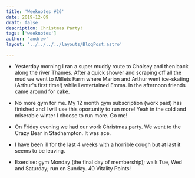```yaml
---
title: 'Weeknotes #26'
date: 2019-12-09
draft: false
description: Christmas Party!
tags: ['weeknotes']
author: 'andrew'
layout: '../../../../layouts/BlogPost.astro'

---
```

- Yesterday morning I ran a super muddy route to Cholsey and then back along the river Thames. After a quick shower and scraping off all the mud we went to Millets Farm where Marion and Arthur went ice-skating (Arthur's first time!) while I entertained Emma. In the afternoon friends came around for cake.

- No more gym for me. My 12 month gym subscription (work paid) has finished and I will use this oportunity to run more! Yeah in the cold and miserable winter I choose to run more. Go me!

- On Friday evening we had our work Christmas party. We went to the Crazy Bear in Stadhampton. It was ace.

- I have been ill for the last 4 weeks with a horrible cough but at last it seems to be leaving.

- Exercise: gym Monday (the final day of membership); walk Tue, Wed and Saturday; run on Sunday. 40 Vitality Points!

